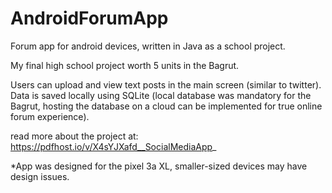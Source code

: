 # AndroidForumApp
Forum app for android devices, written in Java as a school project.

My final high school project worth 5 units in the Bagrut.

Users can upload and view text posts in the main screen (similar to twitter).
Data is saved locally using SQLite (local database was mandatory for the Bagrut, hosting the database on a cloud can be implemented for true online forum experience).

read more about the project at: https://pdfhost.io/v/X4sYJXafd__SocialMediaApp_

*App was designed for the pixel 3a XL, smaller-sized devices may have design issues.
